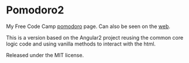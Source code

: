 # Pomodoro2

My Free Code Camp [pomodoro](https://www.freecodecamp.com/challenges/build-a-pomodoro-clock) page. Can also be seen on the [web](http://romorin.com/pomodoro-ts).

This is a version based on the Angular2 project reusing the common core logic code and using vanilla methods to interact with the html.

Released under the MIT license.

